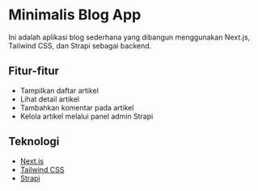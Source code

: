 # Minimalis Blog App

Ini adalah aplikasi blog sederhana yang dibangun menggunakan Next.js, Tailwind CSS, dan Strapi sebagai backend.

## Fitur-fitur

- Tampilkan daftar artikel
- Lihat detail artikel
- Tambahkan komentar pada artikel
- Kelola artikel melalui panel admin Strapi

## Teknologi

- [Next.js](https://nextjs.org/)
- [Tailwind CSS](https://tailwindcss.com/)
- [Strapi](https://strapi.io/)